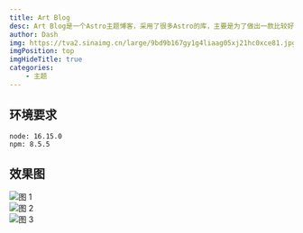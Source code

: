 ```yaml
---
title: Art Blog
desc: Art Blog是一个Astro主题博客，采用了很多Astro的库，主要是为了做出一款比较好看的技术类博客，目前暂处于开发阶段。
author: Dash
img: https://tva2.sinaimg.cn/large/9bd9b167gy1g4liaag05xj21hc0xce81.jpg
imgPosition: top
imgHideTitle: true
categories: 
    - 主题
---
```

## 环境要求
```
node: 16.15.0
npm: 8.5.5
```


## 效果图

![图 1](/article/ArtBlog_2022-08-28_28-19-45-12.png)  
![图 2](/article/ArtBlog_2022-08-28_28-19-48-53.png)  
![图 3](/article/ArtBlog_2022-08-28_28-19-49-14.png)  

